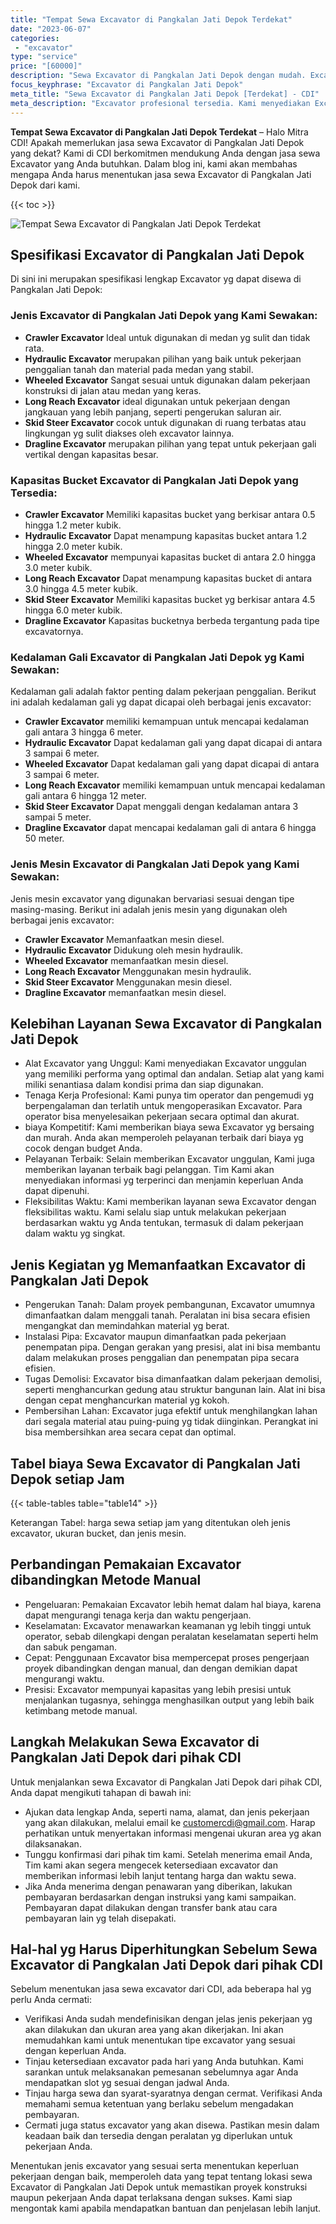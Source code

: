 ```yaml
---
title: "Tempat Sewa Excavator di Pangkalan Jati Depok Terdekat"
date: "2023-06-07"
categories:
 - "excavator"
type: "service"
price: "[60000]"
description: "Sewa Excavator di Pangkalan Jati Depok dengan mudah. Excavator unggulan untuk proyek konstruksi yang membutuhkan solusi tepat guna dengan performa maksimal. Hubungi kami segera."
focus_keyphrase: "Excavator di Pangkalan Jati Depok"
meta_title: "Sewa Excavator di Pangkalan Jati Depok [Terdekat] - CDI"
meta_description: "Excavator profesional tersedia. Kami menyediakan Excavator berkualitas untuk mendukung produktivitas. Penawaran spesial minggu ini tersedia."
---
```


**Tempat Sewa Excavator di Pangkalan Jati Depok Terdekat** – Halo Mitra CDI! Apakah memerlukan jasa sewa Excavator di Pangkalan Jati Depok yang dekat? Kami di CDI berkomitmen mendukung Anda dengan jasa sewa Excavator yang Anda butuhkan. Dalam blog ini, kami akan membahas mengapa Anda harus menentukan jasa sewa Excavator di Pangkalan Jati Depok dari kami.

{{< toc >}}

![Tempat Sewa Excavator di Pangkalan Jati Depok Terdekat](/images/excavator/excavator-13.jpg)

## Spesifikasi Excavator di Pangkalan Jati Depok

Di sini ini merupakan spesifikasi lengkap Excavator yg dapat disewa di Pangkalan Jati Depok:

### Jenis Excavator di Pangkalan Jati Depok yang Kami Sewakan:

*   **Crawler Excavator** Ideal untuk digunakan di medan yg sulit dan tidak rata.
*   **Hydraulic Excavator** merupakan pilihan yang baik untuk pekerjaan penggalian tanah dan material pada medan yang stabil.
*   **Wheeled Excavator** Sangat sesuai untuk digunakan dalam pekerjaan konstruksi di jalan atau medan yang keras.
*   **Long Reach Excavator** ideal digunakan untuk pekerjaan dengan jangkauan yang lebih panjang, seperti pengerukan saluran air.
*   **Skid Steer Excavator** cocok untuk digunakan di ruang terbatas atau lingkungan yg sulit diakses oleh excavator lainnya.
*   **Dragline Excavator** merupakan pilihan yang tepat untuk pekerjaan gali vertikal dengan kapasitas besar.

### Kapasitas Bucket Excavator di Pangkalan Jati Depok yang Tersedia:

*   **Crawler Excavator** Memiliki kapasitas bucket yang berkisar antara 0.5 hingga 1.2 meter kubik.
*   **Hydraulic Excavator** Dapat menampung kapasitas bucket antara 1.2 hingga 2.0 meter kubik.
*   **Wheeled Excavator** mempunyai kapasitas bucket di antara 2.0 hingga 3.0 meter kubik.
*   **Long Reach Excavator** Dapat menampung kapasitas bucket di antara 3.0 hingga 4.5 meter kubik.
*   **Skid Steer Excavator** Memiliki kapasitas bucket yg berkisar antara 4.5 hingga 6.0 meter kubik.
*   **Dragline Excavator** Kapasitas bucketnya berbeda tergantung pada tipe excavatornya.

### Kedalaman Gali Excavator di Pangkalan Jati Depok yg Kami Sewakan:

Kedalaman gali adalah faktor penting dalam pekerjaan penggalian. Berikut ini adalah kedalaman gali yg dapat dicapai oleh berbagai jenis excavator:

*   **Crawler Excavator** memiliki kemampuan untuk mencapai kedalaman gali antara 3 hingga 6 meter.
*   **Hydraulic Excavator** Dapat kedalaman gali yang dapat dicapai di antara 3 sampai 6 meter.
*   **Wheeled Excavator** Dapat kedalaman gali yang dapat dicapai di antara 3 sampai 6 meter.
*   **Long Reach Excavator** memiliki kemampuan untuk mencapai kedalaman gali antara 6 hingga 12 meter.
*   **Skid Steer Excavator** Dapat menggali dengan kedalaman antara 3 sampai 5 meter.
*   **Dragline Excavator** dapat mencapai kedalaman gali di antara 6 hingga 50 meter.

### Jenis Mesin Excavator di Pangkalan Jati Depok yang Kami Sewakan:

Jenis mesin excavator yang digunakan bervariasi sesuai dengan tipe masing-masing. Berikut ini adalah jenis mesin yang digunakan oleh berbagai jenis excavator:

*   **Crawler Excavator** Memanfaatkan mesin diesel.
*   **Hydraulic Excavator** Didukung oleh mesin hydraulik.
*   **Wheeled Excavator** memanfaatkan mesin diesel.
*   **Long Reach Excavator** Menggunakan mesin hydraulik.
*   **Skid Steer Excavator** Menggunakan mesin diesel.
*   **Dragline Excavator** memanfaatkan mesin diesel.

## Kelebihan Layanan Sewa Excavator di Pangkalan Jati Depok

*   Alat Excavator yang Unggul: Kami menyediakan Excavator unggulan yang memiliki performa yang optimal dan andalan. Setiap alat yang kami miliki senantiasa dalam kondisi prima dan siap digunakan.
*   Tenaga Kerja Profesional: Kami punya tim operator dan pengemudi yg berpengalaman dan terlatih untuk mengoperasikan Excavator. Para operator bisa menyelesaikan pekerjaan secara optimal dan akurat.
*   biaya Kompetitif: Kami memberikan biaya sewa Excavator yg bersaing dan murah. Anda akan memperoleh pelayanan terbaik dari biaya yg cocok dengan budget Anda.
*   Pelayanan Terbaik: Selain memberikan Excavator unggulan, Kami juga memberikan layanan terbaik bagi pelanggan. Tim Kami akan menyediakan informasi yg terperinci dan menjamin keperluan Anda dapat dipenuhi.
*   Fleksibilitas Waktu: Kami memberikan layanan sewa Excavator dengan fleksibilitas waktu. Kami selalu siap untuk melakukan pekerjaan berdasarkan waktu yg Anda tentukan, termasuk di dalam pekerjaan dalam waktu yg singkat.

## Jenis Kegiatan yg Memanfaatkan Excavator di Pangkalan Jati Depok

*   Pengerukan Tanah: Dalam proyek pembangunan, Excavator umumnya dimanfaatkan dalam menggali tanah. Peralatan ini bisa secara efisien mengangkat dan memindahkan material yg berat.
*   Instalasi Pipa: Excavator maupun dimanfaatkan pada pekerjaan penempatan pipa. Dengan gerakan yang presisi, alat ini bisa membantu dalam melakukan proses penggalian dan penempatan pipa secara efisien.
*   Tugas Demolisi: Excavator bisa dimanfaatkan dalam pekerjaan demolisi, seperti menghancurkan gedung atau struktur bangunan lain. Alat ini bisa dengan cepat menghancurkan material yg kokoh.
*   Pembersihan Lahan: Excavator juga efektif untuk menghilangkan lahan dari segala material atau puing-puing yg tidak diinginkan. Perangkat ini bisa membersihkan area secara cepat dan optimal.

## Tabel biaya Sewa Excavator di Pangkalan Jati Depok setiap Jam

{{< table-tables table="table14" >}}

Keterangan Tabel: harga sewa setiap jam yang ditentukan oleh jenis excavator, ukuran bucket, dan jenis mesin.

## Perbandingan Pemakaian Excavator dibandingkan Metode Manual

*   Pengeluaran: Pemakaian Excavator lebih hemat dalam hal biaya, karena dapat mengurangi tenaga kerja dan waktu pengerjaan.
*   Keselamatan: Excavator menawarkan keamanan yg lebih tinggi untuk operator, sebab dilengkapi dengan peralatan keselamatan seperti helm dan sabuk pengaman.
*   Cepat: Penggunaan Excavator bisa mempercepat proses pengerjaan proyek dibandingkan dengan manual, dan dengan demikian dapat mengurangi waktu.
*   Presisi: Excavator mempunyai kapasitas yang lebih presisi untuk menjalankan tugasnya, sehingga menghasilkan output yang lebih baik ketimbang metode manual.

## Langkah Melakukan Sewa Excavator di Pangkalan Jati Depok dari pihak CDI

Untuk menjalankan sewa Excavator di Pangkalan Jati Depok dari pihak CDI, Anda dapat mengikuti tahapan di bawah ini:

*   Ajukan data lengkap Anda, seperti nama, alamat, dan jenis pekerjaan yang akan dilakukan, melalui email ke customercdi@gmail.com. Harap perhatikan untuk menyertakan informasi mengenai ukuran area yg akan dilaksanakan.
*   Tunggu konfirmasi dari pihak tim kami. Setelah menerima email Anda, Tim kami akan segera mengecek ketersediaan excavator dan memberikan informasi lebih lanjut tentang harga dan waktu sewa.
*   Jika Anda menerima dengan penawaran yang diberikan, lakukan pembayaran berdasarkan dengan instruksi yang kami sampaikan. Pembayaran dapat dilakukan dengan transfer bank atau cara pembayaran lain yg telah disepakati.

## Hal-hal yg Harus Diperhitungkan Sebelum Sewa Excavator di Pangkalan Jati Depok dari pihak CDI

Sebelum menentukan jasa sewa excavator dari CDI, ada beberapa hal yg perlu Anda cermati:

*   Verifikasi Anda sudah mendefinisikan dengan jelas jenis pekerjaan yg akan dilakukan dan ukuran area yang akan dikerjakan. Ini akan memudahkan kami untuk menentukan tipe excavator yang sesuai dengan keperluan Anda.
*   Tinjau ketersediaan excavator pada hari yang Anda butuhkan. Kami sarankan untuk melaksanakan pemesanan sebelumnya agar Anda mendapatkan slot yg sesuai dengan jadwal Anda.
*   Tinjau harga sewa dan syarat-syaratnya dengan cermat. Verifikasi Anda memahami semua ketentuan yang berlaku sebelum mengadakan pembayaran.
*   Cermati juga status excavator yang akan disewa. Pastikan mesin dalam keadaan baik dan tersedia dengan peralatan yg diperlukan untuk pekerjaan Anda.

Menentukan jenis excavator yang sesuai serta menentukan keperluan pekerjaan dengan baik, memperoleh data yang tepat tentang lokasi sewa Excavator di Pangkalan Jati Depok untuk memastikan proyek konstruksi maupun pekerjaan Anda dapat terlaksana dengan sukses. Kami siap mengontak kami apabila mendapatkan bantuan dan penjelasan lebih lanjut.